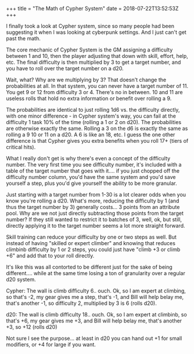 +++
title = "The Math of Cypher System"
date = 2018-07-22T13:52:53Z
+++

I finally took a look at Cypher system, since so many people had been suggesting it when I was looking at cyberpunk settings.  And I just can't get past the math.

The core mechanic of Cypher System is the GM assigning a difficulty between 1 and 10, then the player adjusting that down with skill, effort, help, etc. The final difficulty is then multiplied by 3 to get a target number, and you have to roll over the target number on a d20.

Wait, what?  Why are we multiplying by 3?  That doesn't change the probabilities at all.  In that system, you can never have a target number of 11.  You get 9 or 12 from difficulty 3 or 4.  There's no in between.  10 and 11 are useless rolls that hold no extra information or benefit over rolling a 9.  

The probabilities are identical to just rolling 1d6 vs. the difficulty directly, with one minor difference - in Cypher system's way, you can fail at the difficulty 1 task 10% of the time (rolling a 1 or 2 on d20).  The probabilities are otherwise exactly the same.  Rolling a 3 on the d6 is exactly the same as rolling a 9 10 or 11 on a d20.  A 6 is like an 18, etc.  I guess the one other difference is that Cypher gives you extra benefits when you roll 17+ (tiers of critical hits).  

What I really don't get is why there's even a concept of the difficulty number. The very first time you see difficulty number, it's included with a table of the target number that goes with it.... if you just chopped off the difficulty number column, you'd have the same system and you'd save yourself a step, plus you'd give yourself the ability to be more granular.

Just starting with a target number from 1-30 is a lot clearer odds when you know you're rolling a d20. What's more, reducing the difficulty by 1 (and thus the target number by 3) generally costs... 3 points from an attribute pool.  Why are we not just directly subtracting those points from the target number?  If they still wanted to restrict it to batches of 3, well, ok, but still, directly applying it to the target number seems a lot more straight forward.

Skill training can reduce your difficulty by one or two steps as well. But instead of having "skilled or expert climber" and knowing that reduces climbinb difficulty by 1 or 2 steps, you could just have "climb +3 or climb +6" and add that to your roll directly.  

It's like this was all contorted to be different just for the sake of being different.... while at the same time losing a ton of granularity over a regular d20 system.

Cypher:  The wall is climb difficulty 6.. ouch.  Ok, so I am expert at climbing, so that's -2, my gear gives me a step, that's -1, and Bill will help belay me, that's another -1, so difficulty 2, multiplied by 3 is 6 (rolls d20).

d20: The wall is climb difficulty 18.. ouch.  Ok, so I am expert at climbinb, so that's +6, my gear gives me +3, and Bill will help belay me, that's another +3, so +12 (rolls d20)

Not sure I see the purpose... at least in d20 you can hand out +1 for small modifiers, or +4 for large if you want.